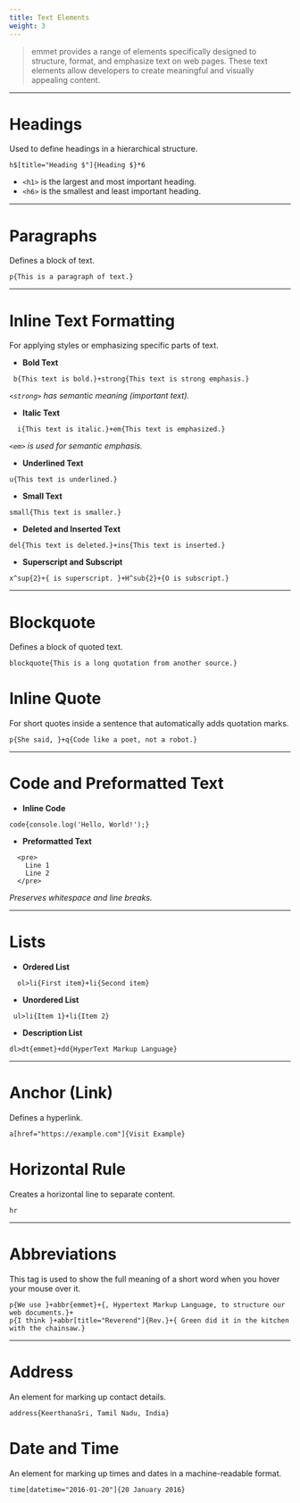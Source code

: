 ```yaml
---
title: Text Elements
weight: 3
---
```


> emmet provides a range of elements specifically designed to structure, format, and emphasize text on web pages. These text elements allow developers to create meaningful and visually appealing content.

---


# Headings

Used to define headings in a hierarchical structure.

```emmet
h$[title="Heading $"]{Heading $}*6
```

- `<h1>` is the largest and most important heading.
- `<h6>` is the smallest and least important heading.

---

# Paragraphs
Defines a block of text.

```emmet
p{This is a paragraph of text.}
```

---

# Inline Text Formatting
For applying styles or emphasizing specific parts of text.

- **Bold Text**
```emmet
 b{This text is bold.}+strong{This text is strong emphasis.}
```
  *`<strong>` has semantic meaning (important text).*

- **Italic Text**
```emmet
  i{This text is italic.}+em{This text is emphasized.}
```
  *`<em>` is used for semantic emphasis.*

- **Underlined Text**
```emmet
u{This text is underlined.}
```

- **Small Text**
```emmet
small{This text is smaller.}
```

- **Deleted and Inserted Text**
```emmet
del{This text is deleted.}+ins{This text is inserted.}
```

- **Superscript and Subscript**
```emmet
x^sup{2}+{ is superscript. }+H^sub{2}+{O is subscript.}
```

---

# Blockquote
Defines a block of quoted text.
```emmet
blockquote{This is a long quotation from another source.}
```

# Inline Quote
For short quotes inside a sentence that automatically adds quotation marks.
```emmet
p{She said, }+q{Code like a poet, not a robot.}
```

---

# Code and Preformatted Text
- **Inline Code**
```emmet
code{console.log('Hello, World!');}
```

- **Preformatted Text**
```emmet
  <pre>
    Line 1
    Line 2
  </pre>
```
  *Preserves whitespace and line breaks.*

---

# Lists
- **Ordered List**
```emmet
  ol>li{First item}+li{Second item}
```

- **Unordered List**
```emmet
 ul>li{Item 1}+li{Item 2}
```

- **Description List**
```emmet
dl>dt{emmet}+dd{HyperText Markup Language}
```

---

# Anchor (Link)
Defines a hyperlink.
```emmet
a[href="https://example.com"]{Visit Example}
```

# Horizontal Rule
Creates a horizontal line to separate content.
```emmet
hr
```

---

# Abbreviations
This tag is used to show the full meaning of a short word when you hover your mouse over it.
```emmet
p{We use }+abbr{emmet}+{, Hypertext Markup Language, to structure our web documents.}+
p{I think }+abbr[title="Reverend"]{Rev.}+{ Green did it in the kitchen with the chainsaw.}
```

---

# Address
An element for marking up contact details.
```emmet
address{KeerthanaSri, Tamil Nadu, India}
```

# Date and Time
An element for marking up times and dates in a machine-readable format. 
```emmet
time[datetime="2016-01-20"]{20 January 2016}
```